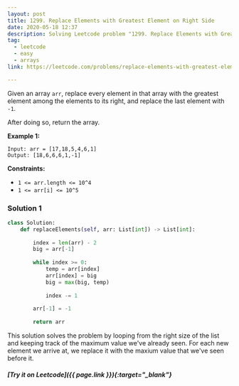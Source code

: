 ```yaml
---
layout: post
title: 1299. Replace Elements with Greatest Element on Right Side
date: 2020-05-18 12:37
description: Solving Leetcode problem "1299. Replace Elements with Greatest Element on Right Side"
tag:
  - leetcode
  - easy
  - arrays
link: https://leetcode.com/problems/replace-elements-with-greatest-element-on-right-side/

---
```


Given an array `arr`, replace every element in that array with the greatest element among the  elements to its right, and replace the last element with `-1`.

After doing so, return the array.

 

**Example 1:**

```
Input: arr = [17,18,5,4,6,1]
Output: [18,6,6,6,1,-1]
```

 

**Constraints:**

- `1 <= arr.length <= 10^4`
- `1 <= arr[i] <= 10^5`



### Solution 1

```python
class Solution:
    def replaceElements(self, arr: List[int]) -> List[int]:
        
        index = len(arr) - 2
        big = arr[-1]
        
        while index >= 0:
            temp = arr[index]
            arr[index] = big
            big = max(big, temp)
            
            index -= 1
            
        arr[-1] = -1
        
        return arr
```

This solution solves the problem by looping from the right size of the list and keeping track of the maximum value we've already seen. For each new element we arrive at, we replace it with the maxium value that we've seen before it.







##### [Try it on Leetcode]({{ page.link }}){:target="_blank"}
